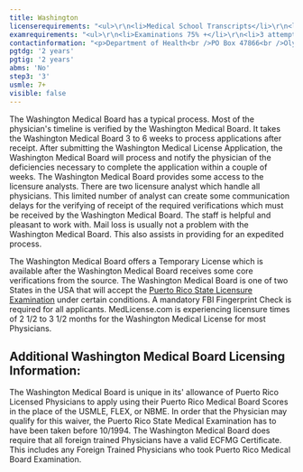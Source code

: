 ```yaml
---
title: Washington
licenserequirements: "<ul>\r\n<li>Medical School Transcripts</li>\r\n<li>All Privileges for past 5 years</li>\r\n<li>FSMB Board Action</li>\r\n<li>All State Medical Licenses (past/present)</li>\r\n<li>All National/State Examination Scores</li>\r\n<li>ECFMG Certification (Required for IMG's)</li>\r\n<li>AMA / AOA Profile</li>\r\n<li>Internship/Residency/Fellowships</li>\r\n</ul>"
examrequirements: "<ul>\r\n<li>Examinations 75% +</li>\r\n<li>3 attempt limit - USMLE Step 3</li>\r\n<li>7+ year limit - USMLE</li>\r\n<li>2 year PGY for USA Grads</li>\r\n<li>2 years PGY for Non-USA Grads</li>\r\n<li>State Exam Accepted if Pre-1975</li>\r\n<li>No SPEX Exam Requirement</li>\r\n</ul>"
contactinformation: "<p>Department of Health<br />PO Box 47866<br />Olympia, WA 98504<br />Phone: (360) 236-2750<br />Fax: (360) 236-2795</p>\r\n<p><a href=\"https://www.doh.wa.gov/\">www.doh.wa.gov</a></p>"
pgtdg: '2 years'
pgtig: '2 years'
abms: 'No'
step3: '3'
usmle: 7+
visible: false
---
```


<p>The Washington Medical Board has a typical process. Most of the physician's timeline is verified by the Washington Medical Board. It takes the Washington Medical Board 3 to 6 weeks to process applications after receipt. After submitting the Washington Medical License Application, the Washington Medical Board will process and notify the physician of the deficiencies necessary to complete the application within a couple of weeks. The Washington Medical Board provides some access to the licensure analysts. There are two licensure analyst which handle all physicians. This limited number of analyst can create some communication delays for the verifying of receipt of the required verifications which must be received by the Washington Medical Board. The staff is helpful and pleasant to work with. Mail loss is usually not a problem with the Washington Medical Board. This also assists in providing for an expedited process.</p>
<p>The Washington Medical Board offers a Temporary License which is available after the Washington Medical Board receives some core verifications from the source. The Washington Medical Board is one of two States in the USA that will accept the <a href="../../licensure-information/state-licensure-requirements/puerto-rico">Puerto Rico State Licensure Examination</a> under certain conditions. A mandatory FBI Fingerprint Check is required for all applicants. MedLicense.com is experiencing licensure times of 2 1/2 to 3 1/2 months for the Washington Medical License for most Physicians.</p>
<h2 id="mcetoc_1ce9n3b220">Additional Washington Medical Board Licensing Information:</h2>
<p>The Washington Medical Board is unique in its' allowance of Puerto Rico Licensed Physicians to apply using their Puerto Rico Medical Board Scores in the place of the USMLE, FLEX, or NBME. In order that the Physician may qualify for this waiver, the Puerto Rico State Medical Examination has to have been taken before 10/1994. The Washington Medical Board does require that all foreign trained Physicians have a valid ECFMG Certificate. This includes any Foreign Trained Physicians who took Puerto Rico Medical Board Examination.</p>